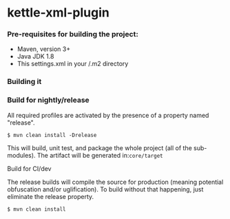 # kettle-xml-plugin 

### Pre-requisites for building the project:

* Maven, version 3+
* Java JDK 1.8
* This settings.xml in your /.m2 directory

### Building it

### Build for nightly/release

All required profiles are activated by the presence of a property named "release".
```
$ mvn clean install -Drelease
```

This will build, unit test, and package the whole project (all of the sub-modules). The artifact will be generated in:` core/target `

Build for CI/dev

The release builds will compile the source for production (meaning potential obfuscation and/or uglification). To build without that happening, just eliminate the release property.

```
$ mvn clean install
```
